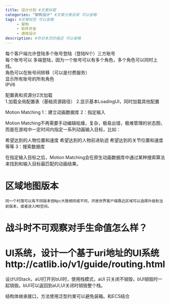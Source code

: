```yaml
---
title: 设计计划 #文章标题
categories: "架构设计" #文章分类目录 可以省略
tags: #文章标签 可以省略
     - 架构
     - 软件开发
     - 游戏设计
description: #你对本页的描述 可以省略
---
```


每个客户端允许登陆多个账号登陆（登陆N个）三方账号  
每个账号可以 多端登陆，因为一个账号可以有多个角色，多个角色可以同时上线。  
角色可以在账号间转移（可以是付费服务）  
显示所有账号的所有角色  
IPV6  

<!-- more -->

配置表和资源分2次加载  
1.加载全局配置表（基础资源路径）
2.显示基本LoadingUI，同时加载其他配置

Motion Matching
1：建立动画数据库
2：指定输入

Motion Matching不再需要手动编辑枯燥，复杂，极易出错，极难管理的状态图，而是在游戏中一定时间内指定一系列动画输入目标，比如：

希望达到的人物位置和速度
希望达到的人物前进轨迹
希望达到的关节位置和速度
等等
3：搜索数据库

在指定输入目标之后，Motion Matching会在原生动画数据库中通过某种搜索算法来找到和输入目标最匹配的动画结果。


# 区域地图版本
    同一个村落可以有不同版本但Npc大致相同或不同，开放世界客户端靠近区域可以选择升级到当前版本，或者进入MO空间。

# 战斗时不可观察对手生命值怎么样？


# UI系统，设计一个基于uri地址的UI系统http://catlib.io/v1/guide/routing.html
设计UIStack，aUI打开另bUI时，使用栈模式，aUI 只关闭不销毁，bUI销毁时一起销毁。bUI可以返回到aUI,UI关闭时销毁整个栈。



结构体继承接口，方法使用泛型约束可以避免装箱。和ECS结合